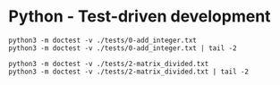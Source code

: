 # Python - Test-driven development

```
python3 -m doctest -v ./tests/0-add_integer.txt
python3 -m doctest -v ./tests/0-add_integer.txt | tail -2

python3 -m doctest -v ./tests/2-matrix_divided.txt
python3 -m doctest -v ./tests/2-matrix_divided.txt | tail -2


```